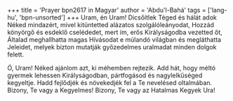 +++
title = 'Prayer bpn2617 in Magyar'
author = 'Abdu'l-Bahá'
tags = ['lang-hu', 'bpn-unsorted']
+++
Uram, én Uram! Dicsőítlek Téged és hálát adok Néked mindazért, mivel kitüntetted alázatos szolgálóleányodat, Hozzád könyörgő és esdeklő cselédedet, mert ím, erős Királyságodba vezetted őt, Általad meghallhatta magas Hívásodat e múlandó világban és megláthatta Jeleidet, melyek bizton mutatják győzedelmes uralmadat minden dolgok felett.

Ó, Uram! Néked ajánlom azt, ki méhemben rejtezik. Add hát, hogy méltó gyermek lehessen Királyságodban, pártfogásod és nagylelkűséged kegyeltje. Hadd fejlődjék és növekedjék fel a Te nevelésed oltalmában. Bizony, Te vagy a Kegyelmes! Bizony, Te vagy az Hatalmas Kegyek Ura!
